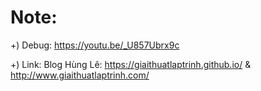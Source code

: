 # Note:

+) Debug: https://youtu.be/_U857Ubrx9c

+) Link:
Blog Hùng Lê: https://giaithuatlaptrinh.github.io/ 
           & http://www.giaithuatlaptrinh.com/
